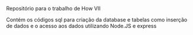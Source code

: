 Repositório para o trabalho de How VII

Contém os códigos sql para criação da database e tabelas como inserção de dados e o acesso aos dados utilizando Node.JS e express
